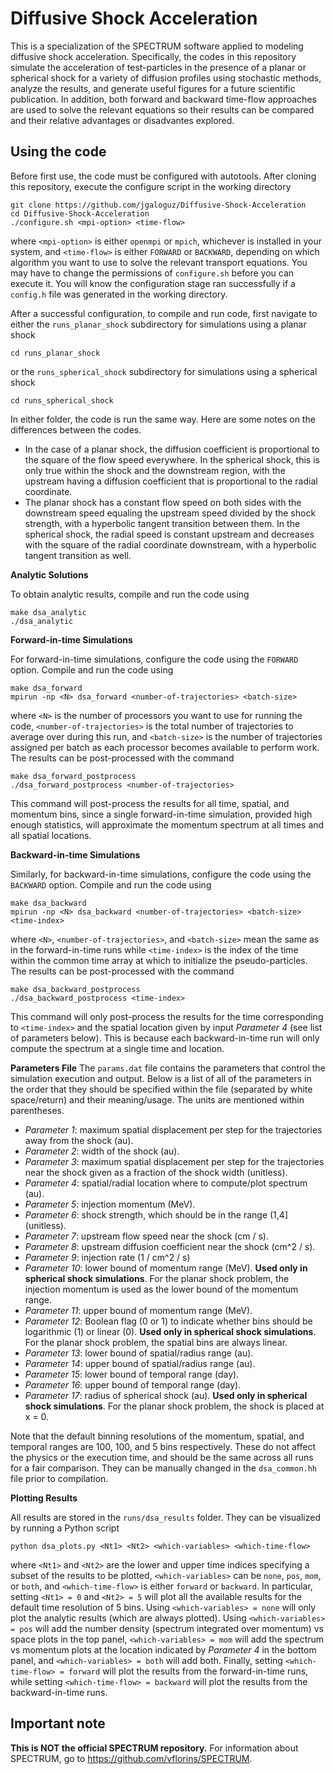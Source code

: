 # Diffusive Shock Acceleration

This is a specialization of the SPECTRUM software applied to modeling diffusive shock acceleration. Specifically, the codes in this repository simulate the acceleration of test-particles in the presence of a planar or spherical shock for a variety of diffusion profiles using stochastic methods, analyze the results, and generate useful figures for a future scientific publication. In addition, both forward and backward time-flow approaches are used to solve the relevant equations so their results can be compared and their relative advantages or disadvantes explored.

## Using the code

Before first use, the code must be configured with autotools. After cloning this repository, execute the configure script in the working directory
```
git clone https://github.com/jgaloguz/Diffusive-Shock-Acceleration
cd Diffusive-Shock-Acceleration
./configure.sh <mpi-option> <time-flow>
```
where `<mpi-option>` is either `openmpi` or `mpich`, whichever is installed in your system, and `<time-flow>` is either `FORWARD` or `BACKWARD`, depending on which algorithm you want to use to solve the relevant transport equations. You may have to change the permissions of `configure.sh` before you can execute it. You will know the configuration stage ran successfully if a `config.h` file was generated in the working directory.

After a successful configuration, to compile and run code, first navigate to either the `runs_planar_shock` subdirectory for simulations using a planar shock
```
cd runs_planar_shock
```
or the `runs_spherical_shock` subdirectory for simulations using a spherical shock
```
cd runs_spherical_shock
```
In either folder, the code is run the same way.
Here are some notes on the differences between the codes.

 - In the case of a planar shock, the diffusion coefficient is proportional to the square of the flow speed everywhere. In the spherical shock, this is only true within the shock and the downstream region, with the upstream having a diffusion coefficient that is proportional to the radial coordinate.
 - The planar shock has a constant flow speed on both sides with the downstream speed equaling the upstream speed divided by the shock strength, with a hyperbolic tangent transition between them. In the spherical shock, the radial speed is constant upstream and decreases with the square of the radial coordinate downstream, with a hyperbolic tangent transition as well.

**Analytic Solutions**

To obtain analytic results, compile and run the code using
```
make dsa_analytic
./dsa_analytic
```

**Forward-in-time Simulations**

For forward-in-time simulations, configure the code using the `FORWARD` option.
Compile and run the code using
```
make dsa_forward
mpirun -np <N> dsa_forward <number-of-trajectories> <batch-size>
```
where `<N>` is the number of processors you want to use for running the code, `<number-of-trajectories>` is the total number of trajectories to average over during this run, and `<batch-size>` is the number of trajectories assigned per batch as each processor becomes available to perform work.
The results can be post-processed with the command
```
make dsa_forward_postprocess
./dsa_forward_postprocess <number-of-trajectories>
```
This command will post-process the results for all time, spatial, and momentum bins, since a single forward-in-time simulation, provided high enough statistics, will approximate the momentum spectrum at all times and all spatial locations.

**Backward-in-time Simulations**

Similarly, for backward-in-time simulations, configure the code using the `BACKWARD` option.
Compile and run the code using
```
make dsa_backward
mpirun -np <N> dsa_backward <number-of-trajectories> <batch-size> <time-index>
```
where `<N>`, `<number-of-trajectories>`, and `<batch-size>` mean the same as in the forward-in-time runs while `<time-index>` is the index of the time within the common time array at which to initialize the pseudo-particles.
The results can be post-processed with the command
```
make dsa_backward_postprocess
./dsa_backward_postprocess <time-index>
```
This command will only post-process the results for the time corresponding to `<time-index>` and the spatial location given by input *Parameter 4* (see list of parameters below).
This is because each backward-in-time run will only compute the spectrum at a single time and location.

**Parameters File**
The `params.dat` file contains the parameters that control the simulation execution and output.
Below is a list of all of the parameters in the order that they should be specified within the file (separated by white space/return) and their meaning/usage.
The units are mentioned within parentheses.

 - *Parameter 1*: maximum spatial displacement per step for the trajectories away from the shock (au).
 - *Parameter 2*: width of the shock (au).
 - *Parameter 3*: maximum spatial displacement per step for the trajectories near the shock given as a fraction of the shock width (unitless).
 - *Parameter 4*: spatial/radial location where to compute/plot spectrum (au).
 - *Parameter 5*: injection momentum (MeV).
 - *Parameter 6*: shock strength, which should be in the range (1,4] (unitless).
 - *Parameter 7*: upstream flow speed near the shock (cm / s).
 - *Parameter 8*: upstream diffusion coefficient near the shock (cm^2 / s).
 - *Parameter 9*: injection rate (1 / cm^2 / s)
 - *Parameter 10*: lower bound of momentum range (MeV). **Used only in spherical shock simulations**. For the planar shock problem, the injection momentum is used as the lower bound of the momentum range.
 - *Parameter 11*: upper bound of momentum range (MeV).
 - *Parameter 12*: Boolean flag (0 or 1) to indicate whether bins should be logarithmic (1) or linear (0). **Used only in spherical shock simulations**. For the planar shock problem, the spatial bins are always linear.
 - *Parameter 13*: lower bound of spatial/radius range (au).
 - *Parameter 14*: upper bound of spatial/radius range (au).
 - *Parameter 15*: lower bound of temporal range (day).
 - *Parameter 16*: upper bound of temporal range (day).
 - *Parameter 17*: radius of spherical shock (au). **Used only in spherical shock simulations**. For the planar shock problem, the shock is placed at x = 0.

 Note that the default binning resolutions of the momentum, spatial, and temporal ranges are 100, 100, and 5 bins respectively.
 These do not affect the physics or the execution time, and should be the same across all runs for a fair comparison.
 They can be manually changed in the `dsa_common.hh` file prior to compilation.

**Plotting Results**

All results are stored in the `runs/dsa_results` folder.
They can be visualized by running a Python script
```
python dsa_plots.py <Nt1> <Nt2> <which-variables> <which-time-flow>
```
where `<Nt1>` and `<Nt2>` are the lower and upper time indices specifying a subset of the results to be plotted, `<which-variables>` can be `none`, `pos`, `mom`, or `both`, and `<which-time-flow>` is either `forward` or `backward`.
In particular, setting `<Nt1> = 0` and `<Nt2> = 5` will plot all the available results for the default time resolution of 5 bins.
Using `<which-variables> = none` will only plot the analytic results (which are always plotted).
Using `<which-variables> = pos` will add the number density (spectrum integrated over momentum) vs space plots in the top panel, `<which-variables> = mom` will add the spectrum vs momentum plots at the location indicated by *Parameter 4* in the bottom panel, and `<which-variables> = both` will add both.
Finally, setting `<which-time-flow> = forward` will plot the results from the forward-in-time runs, while setting `<which-time-flow> = backward` will plot the results from the backward-in-time runs.

## Important note

**This is NOT the official SPECTRUM repository.** For information about SPECTRUM, go to https://github.com/vflorins/SPECTRUM.
